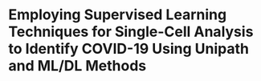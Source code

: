 # Employing Supervised Learning Techniques for Single-Cell Analysis to Identify COVID-19 Using Unipath and ML/DL Methods
